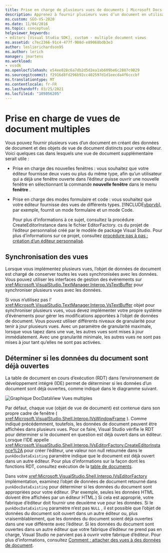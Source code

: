 ```yaml
---
title: Prise en charge de plusieurs vues de documents | Microsoft Docs
description: Apprenez à fournir plusieurs vues d’un document en utilisant des données de document et des objets de vue de document distincts pour votre éditeur personnalisé dans le kit de développement logiciel (SDK) Visual Studio.
ms.custom: SEO-VS-2020
ms.date: 11/04/2016
ms.topic: conceptual
helpviewer_keywords:
- editors [Visual Studio SDK], custom - multiple document views
ms.assetid: c7ec2366-91c4-477f-908d-e89068bdb3e3
author: leslierichardson95
ms.author: lerich
manager: jmartens
ms.workload:
- vssdk
ms.openlocfilehash: e54ee028c6a7db2d5d2ea1ab609be6c2887c9829
ms.sourcegitcommit: f2916d8fd296b92cc402597d1d1eecda4f6cccbf
ms.translationtype: MT
ms.contentlocale: fr-FR
ms.lasthandoff: 03/25/2021
ms.locfileid: "105056205"
---
```

# <a name="supporting-multiple-document-views"></a>Prise en charge de vues de document multiples
Vous pouvez fournir plusieurs vues d’un document en créant des données de document et des objets de vue de document distincts pour votre éditeur. Voici quelques cas dans lesquels une vue de document supplémentaire serait utile :

- Prise en charge des nouvelles fenêtres : vous souhaitez que votre éditeur fournisse deux vues ou plus du même type, afin qu’un utilisateur qui a déjà une fenêtre ouverte dans l’éditeur puisse ouvrir une nouvelle fenêtre en sélectionnant la commande **nouvelle fenêtre** dans le menu **fenêtre** .

- Prise en charge des modes formulaire et code : vous souhaitez que votre éditeur fournisse des vues de différents types. [!INCLUDE[vbprvb](../code-quality/includes/vbprvb_md.md)], par exemple, fournit un mode formulaire et un mode Code.

  Pour plus d’informations à ce sujet, consultez la procédure CreateEditorInstance dans le fichier EditorFactory. cs du projet de l’éditeur personnalisé créé par le modèle de package Visual Studio. Pour plus d’informations sur ce projet, consultez [procédure pas à pas : création d’un éditeur personnalisé](../extensibility/walkthrough-creating-a-custom-editor.md).

## <a name="synchronizing-views"></a>Synchronisation des vues
 Lorsque vous implémentez plusieurs vues, l’objet de données de document est chargé de conserver toutes les vues synchronisées avec les données. Vous pouvez utiliser les interfaces de gestion des événements sur <xref:Microsoft.VisualStudio.TextManager.Interop.VsTextBuffer> pour synchroniser plusieurs vues avec les données.

 Si vous n’utilisez pas l' <xref:Microsoft.VisualStudio.TextManager.Interop.VsTextBuffer> objet pour synchroniser plusieurs vues, vous devez implémenter votre propre système d’événements pour gérer les modifications apportées à l’objet de données de document. Vous pouvez utiliser différents niveaux de granularité pour tenir à jour plusieurs vues. Avec un paramètre de granularité maximale, lorsque vous tapez dans une vue, les autres vues sont mises à jour immédiatement. Avec une granularité minimale, les autres vues ne sont pas mises à jour tant qu’elles ne sont pas activées.

## <a name="determining-whether-document-data-is-already-open"></a>Déterminer si les données du document sont déjà ouvertes
 La table de document en cours d’exécution (RDT) dans l’environnement de développement intégré (IDE) permet de déterminer si les données d’un document sont déjà ouvertes, comme indiqué dans le diagramme suivant.

 ![Graphique DocDataView](../extensibility/media/docdataview.gif "DocDataView") Vues multiples

 Par défaut, chaque vue (objet de vue de document) est contenue dans son propre cadre de fenêtre ( <xref:Microsoft.VisualStudio.Shell.Interop.IVsWindowFrame> ). Comme indiqué précédemment, toutefois, les données de document peuvent être affichées dans plusieurs vues. Pour ce faire, Visual Studio vérifie le RDT pour déterminer si le document en question est déjà ouvert dans un éditeur. Lorsque l’IDE appelle <xref:Microsoft.VisualStudio.Shell.Interop.IVsEditorFactory.CreateEditorInstance%2A> pour créer l’éditeur, une valeur non null retournée dans le `punkDocDataExisting` paramètre indique que le document est déjà ouvert dans un autre éditeur. Pour plus d’informations sur la façon dont les fonctions RDT, consultez exécution de la [table de documents](../extensibility/internals/running-document-table.md).

 Dans votre <xref:Microsoft.VisualStudio.Shell.Interop.IVsEditorFactory> implémentation, examinez l’objet de données de document retourné dans `punkDocDataExisting` pour déterminer si les données du document sont appropriées pour votre éditeur. (Par exemple, seules les données HTML doivent être affichées par un éditeur HTML.) Si cela est approprié, votre fabrique d’éditeur doit fournir une deuxième vue pour les données. Si le `punkDocDataExisting` paramètre n’est pas `NULL` , il est possible que l’objet de données du document soit ouvert dans un autre éditeur ou, plus vraisemblablement, que les données du document soient déjà ouvertes dans une vue différente avec l’éditeur. Si les données du document sont ouvertes dans un autre éditeur que votre fabrique d’éditeur ne prend pas en charge, Visual Studio ne parvient pas à ouvrir votre fabrique d’éditeur. Pour plus d’informations, consultez [Comment : attacher des vues à des données de document](../extensibility/how-to-attach-views-to-document-data.md).
